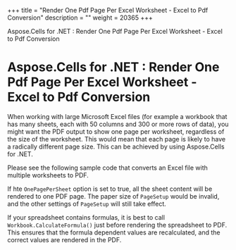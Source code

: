 +++
title = "Render One Pdf Page Per Excel Worksheet - Excel to Pdf Conversion" 
description = "" 
weight = 20365 
+++

Aspose.Cells for .NET : Render One Pdf Page Per Excel Worksheet - Excel to Pdf Conversion  

# Aspose.Cells for .NET : Render One Pdf Page Per Excel Worksheet - Excel to Pdf Conversion


When working with large Microsoft Excel files (for example a workbook that has many sheets, each with 50 columns and 300 or more rows of data), you might want the PDF output to show one page per worksheet, regardless of the size of the worksheet. This would mean that each page is likely to have a radically different page size. This can be achieved by using Aspose.Cells for .NET.

Please see the following sample code that converts an Excel file with multiple worksheets to PDF.

If hte `OnePagePerSheet` option is set to true, all the sheet content will be rendered to one PDF page. The paper size of `PageSetup` would be invalid, and the other settings of `PageSetup` will still take effect.

If your spreadsheet contains formulas, it is best to call `Workbook.CalculateFormula()` just before rendering the spreadsheet to PDF. This ensures that the formula dependent values are recalculated, and the correct values are rendered in the PDF.

